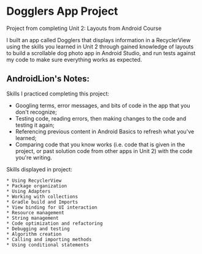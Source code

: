 # Dogglers App Project
Project from completing Unit 2: Layouts from Android Course

I built an app called Dogglers that displays information in a RecyclerView using the skills you learned in Unit 2 through gained knowledge of layouts to build a scrollable dog photo app in Android Studio, and run tests against my code to make sure everything works as expected.

## AndroidLion's Notes:


Skills I practiced completing this project:

* Googling terms, error messages, and bits of code in the app that you don't recognize;
* Testing code, reading errors, then making changes to the code and testing it again;
* Referencing previous content in Android Basics to refresh what you've learned;
* Comparing code that you know works (i.e. code that is given in the project, or past solution code from other apps in Unit 2) with the code you're writing.


Skills displayed in project:

    * Using RecyclerView
    * Package organization
    * Using Adapters 
    * Working with collections
    * Gradle build and Imports
    * View binding for UI interaction
    * Resource management
    * String management
    * Code optimization and refactoring
    * Debugging and testing
    * Algorithm creation
    * Calling and importing methods
    * Using conditional statements
